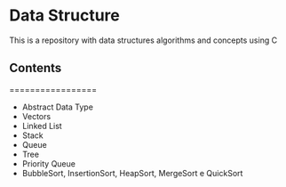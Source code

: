 # Data Structure
This is a repository with data structures algorithms and concepts using C 

<h2> Contents</h2>

=================
<!--ts-->
   * Abstract Data Type
   * Vectors 
   * Linked List
   * Stack
   * Queue
   * Tree
   * Priority Queue 
   * BubbleSort, InsertionSort, HeapSort, MergeSort e QuickSort
<!--te-->
